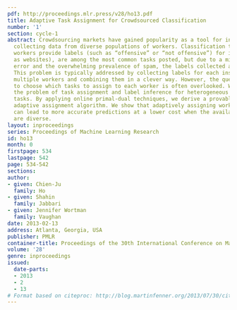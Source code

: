 ```yaml
---
pdf: http://proceedings.mlr.press/v28/ho13.pdf
title: Adaptive Task Assignment for Crowdsourced Classification
number: '1'
section: cycle-1
abstract: Crowdsourcing markets have gained popularity as a tool for inexpensively
  collecting data from diverse populations of workers. Classification tasks, in which
  workers provide labels (such as “offensive” or “not offensive”) for instances (such
  as websites), are among the most common tasks posted, but due to a mix of human
  error and the overwhelming prevalence of spam, the labels collected are often noisy.
  This problem is typically addressed by collecting labels for each instance from
  multiple workers and combining them in a clever way. However, the question of how
  to choose which tasks to assign to each worker is often overlooked. We investigate
  the problem of task assignment and label inference for heterogeneous classification
  tasks. By applying online primal-dual techniques, we derive a provably near-optimal
  adaptive assignment algorithm. We show that adaptively assigning workers to tasks
  can lead to more accurate predictions at a lower cost when the available workers
  are diverse.
layout: inproceedings
series: Proceedings of Machine Learning Research
id: ho13
month: 0
firstpage: 534
lastpage: 542
page: 534-542
sections: 
author:
- given: Chien-Ju
  family: Ho
- given: Shahin
  family: Jabbari
- given: Jennifer Wortman
  family: Vaughan
date: 2013-02-13
address: Atlanta, Georgia, USA
publisher: PMLR
container-title: Proceedings of the 30th International Conference on Machine Learning
volume: '28'
genre: inproceedings
issued:
  date-parts:
  - 2013
  - 2
  - 13
# Format based on citeproc: http://blog.martinfenner.org/2013/07/30/citeproc-yaml-for-bibliographies/
---
```

